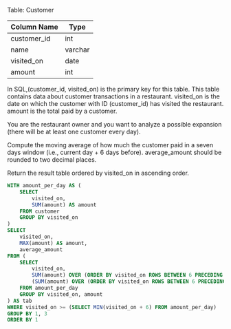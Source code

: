 Table: Customer

| Column Name   | Type    |
|---------------|---------|
| customer_id   | int     |
| name          | varchar |
| visited_on    | date    |
| amount        | int     |

In SQL,(customer_id, visited_on) is the primary key for this table.
This table contains data about customer transactions in a restaurant.
visited_on is the date on which the customer with ID (customer_id) has visited the restaurant.
amount is the total paid by a customer.
 

You are the restaurant owner and you want to analyze a possible expansion (there will be at least one customer every day).

Compute the moving average of how much the customer paid in a seven days window (i.e., current day + 6 days before). average_amount should be rounded to two decimal places.

Return the result table ordered by visited_on in ascending order.

```sql
WITH amount_per_day AS (
    SELECT 
        visited_on,
        SUM(amount) AS amount
    FROM customer
    GROUP BY visited_on
)
SELECT
    visited_on, 
    MAX(amount) AS amount, 
    average_amount 
FROM (
    SELECT 
        visited_on, 
        SUM(amount) OVER (ORDER BY visited_on ROWS BETWEEN 6 PRECEDING AND CURRENT ROW) AS amount,
        (SUM(amount) OVER (ORDER BY visited_on ROWS BETWEEN 6 PRECEDING AND CURRENT ROW) * 1.0 / 7)::NUMERIC(10,2) AS average_amount
    FROM amount_per_day
    GROUP BY visited_on, amount
) AS tab
WHERE visited_on >= (SELECT MIN(visited_on + 6) FROM amount_per_day)
GROUP BY 1, 3
ORDER BY 1
```